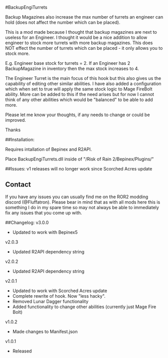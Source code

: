 #BackupEngiTurrets

Backup Magazines also increase the max number of turrets an engineer can hold (does not affect the number which can be placed).

This is a mod made because I thought that backup magazines are next to useless for an Engineer. 
I thought it would be a nice addition to allow engineer to stock more turrets with more backup magazines.
This does NOT effect the number of turrets which can be placed - it only allows you to stock more.

E.g. Engineer base stock for turrets = 2. If an Engineer has 2 BackupMagazine in inventory then the max stock increases to 4.

The Engineer Turret is the main focus of this hook but this also gives us the capability of editing other similar abilities.
I have also added a configuration which when set to true will apply the same stock logic to Mage FireBolt ability.
More can be added to this if the need arises but for now I cannot think of any other abilities which would be "balanced" to be able to add more.

Please let me know your thoughts, if any needs to change or could be improved.

Thanks

##Installation:

Requires intallation of Bepinex and R2API. 

Place BackupEngiTurrets.dll inside of "/Risk of Rain 2/Bepinex/Plugins/"

##Issues:
v1 releases will no longer work since Scorched Acres update

## Contact

If you have any issues you can usually find me on the ROR2 modding discord (@Fluffatron). Please bear in mind that as with all mods here this is something I do in my spare time so may not always be able to immediately fix any issues that you come up with. 

##Changelog:
v3.0.0
- Updated to work with Bepinex5

v2.0.3
- Updated R2API dependency string

v2.0.2
- Updated R2API dependency string

v2.0.1
- Updated to work with Scorched Acres update
- Complete rewrite of hook. Now "less hacky". 
- Removed Lunar Dagger functionality
- Added functionality to change other abilities (currently just Mage Fire Bolt)

v1.0.2 
- Made changes to Manifest.json

v1.0.1 
- Released